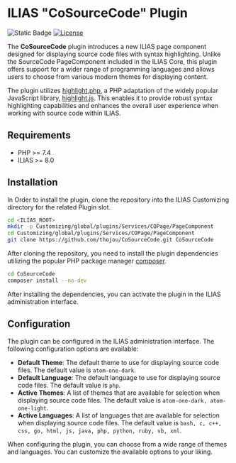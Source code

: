 # ILIAS "CoSourceCode" Plugin

![Static Badge](https://img.shields.io/badge/PHP_Version-%3E%3D7.4-blue)
[![License](https://img.shields.io/github/license/thojou/CoSourceCode)](./LICENSE)

The **CoSourceCode** plugin introduces a new ILIAS page component designed for displaying source code files with syntax highlighting.
Unlike the SourceCode PageComponent included in the ILIAS Core, this plugin offers support for a wider range of programming
languages and allows users to choose from various modern themes for displaying content.

The plugin utilizes [highlight.php](https://github.com/scrivo/highlight.php), a PHP adaptation of the widely popular JavaScript library, [highlight.js](https://highlightjs.org/).
This enables it to provide robust syntax highlighting capabilities and enhances the overall user
experience when working with source code within ILIAS.

## Requirements
* PHP >= 7.4
* ILIAS >= 8.0

## Installation

In Order to install the plugin, clone the repository into the ILIAS Customizing directory for the related Plugin slot.

```bash
cd <ILIAS_ROOT>
mkdir -p Customizing/global/plugins/Services/COPage/PageComponent
cd Customizing/global/plugins/Services/COPage/PageComponent
git clone https://github.com/thojou/CoSourceCode.git CoSourceCode
```

After cloning the repository, you need to install the plugin dependencies utilizing the popular PHP package manager [composer](https://getcomposer.org/).

```bash
cd CoSourceCode
composer install --no-dev
```

After installing the dependencies, you can activate the plugin in the ILIAS administration interface.

## Configuration

The plugin can be configured in the ILIAS administration interface. The following configuration options are available:

* **Default Theme**: The default theme to use for displaying source code files. The default value is `atom-one-dark`.
* **Default Language**: The default language to use for displaying source code files. The default value is `php`.
* **Active Themes**: A list of themes that are available for selection when displaying source code files. The default value is `atom-one-dark, atom-one-light`.
* **Active Languages**: A list of languages that are available for selection when displaying source code files. The default value is `bash, c, c++, css, go, html, js, java, php, python, ruby, vb, xml`.

When configuring the plugin, you can choose from a wide range of themes and languages. You can customize the available options to your liking.
